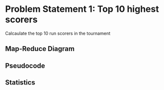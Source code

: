 # Problem Statement 1: Top 10 highest scorers

Calcaulate the top 10 run scorers in the tournament

## Map-Reduce Diagram

## Pseudocode

## Statistics
